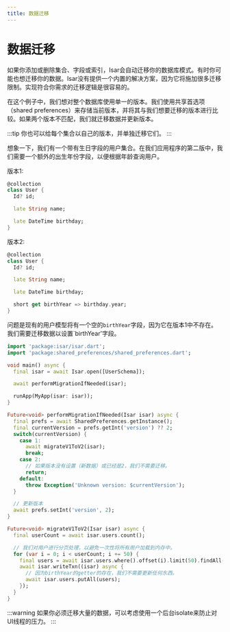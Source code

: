 ```yaml
---
title: 数据迁移
---
```


# 数据迁移

如果你添加或删除集合、字段或索引，Isar会自动迁移你的数据库模式。有时你可能也想迁移你的数据。Isar没有提供一个内置的解决方案，因为它将施加很多迁移限制。实现符合你需求的迁移逻辑是很容易的。

在这个例子中，我们想对整个数据库使用单一的版本。我们使用共享首选项（shared preferences）来存储当前版本，并将其与我们想要迁移的版本进行比较。如果两个版本不匹配，我们就迁移数据并更新版本。

:::tip
你也可以给每个集合以自己的版本，并单独迁移它们。
:::

想象一下，我们有一个带有生日字段的用户集合。在我们应用程序的第二版中，我们需要一个额外的出生年份字段，以便根据年龄查询用户。

版本1:
```dart
@collection
class User {
  Id? id;

  late String name;

  late DateTime birthday;
}
```

版本2:
```dart
@collection
class User {
  Id? id;

  late String name;

  late DateTime birthday;

  short get birthYear => birthday.year;
}
```

问题是现有的用户模型将有一个空的`birthYear`字段，因为它在版本1中不存在。我们需要迁移数据以设置`birthYear'字段。

```dart
import 'package:isar/isar.dart';
import 'package:shared_preferences/shared_preferences.dart';

void main() async {
  final isar = await Isar.open([UserSchema]);

  await performMigrationIfNeeded(isar);

  runApp(MyApp(isar: isar));
}

Future<void> performMigrationIfNeeded(Isar isar) async {
  final prefs = await SharedPreferences.getInstance();
  final currentVersion = prefs.getInt('version') ?? 2;
  switch(currentVersion) {
    case 1:
      await migrateV1ToV2(isar);
      break;
    case 2:
      // 如果版本没有设置（新数据）或已经是2，我们不需要迁移。
      return;
    default:
      throw Exception('Unknown version: $currentVersion');
  }

  // 更新版本
  await prefs.setInt('version', 2);
}

Future<void> migrateV1ToV2(Isar isar) async {
  final userCount = await isar.users.count();

  // 我们对用户进行分页处理，以避免一次性将所有用户加载到内存中。
  for (var i = 0; i < userCount; i += 50) {
    final users = await isar.users.where().offset(i).limit(50).findAll();
    await isar.writeTxn((isar) async {
      // 因为birthYear的getter的存在，我们不需要更新任何东西。
      await isar.users.putAll(users);
    });
  }
}
```

:::warning
如果你必须迁移大量的数据，可以考虑使用一个后台isolate来防止对UI线程的压力。
:::
